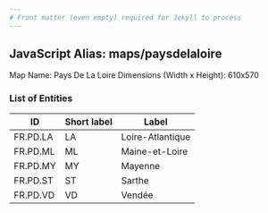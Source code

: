 ```yaml
---
# Front matter (even empty) required for Jekyll to process
---
```


## JavaScript Alias: maps/paysdelaloire

Map Name: Pays De La Loire
Dimensions (Width x Height): 610x570





### List of Entities

ID | Short label | Label
---|---|---|
FR.PD.LA|LA|Loire-Atlantique
FR.PD.ML|ML|Maine-et-Loire
FR.PD.MY|MY|Mayenne
FR.PD.ST|ST|Sarthe
FR.PD.VD|VD|Vendée